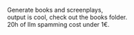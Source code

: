 Generate books and screenplays,  
output is cool, check out the books folder.  
20h of llm spamming cost under 1€.  
